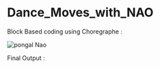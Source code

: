 # Dance_Moves_with_NAO

Block Based coding using Choregraphe :

![pongal Nao](https://user-images.githubusercontent.com/91154422/220984079-35957cbb-b037-4456-b29c-8893fd20bb26.png)

Final Output :
